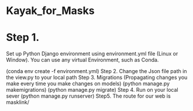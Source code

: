 # Kayak_for_Masks
# Step 1. 
Set up Python Django environment using environment.yml file (Linux or Window). You can use any virtual Environment, such as Conda. 

(conda env create -f environment.yml)
Step 2. Change the Json file path in the view.py to your local path 
Step 3. Migrations (Propagating changes you make every time you make changes on models) 
 (python manage.py makemigrations)
 (python manage.py migrate) 
Step 4.  Run on your local sever
 (python manage.py runserver)
Step5. The route for our web is masklink/ 
